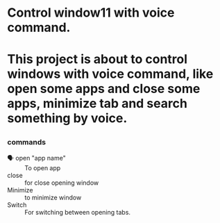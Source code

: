 <h1> Control window11 with voice command.<h1/>
  
<p>This project is about to control windows with voice command, like open some apps and close some apps, minimize tab and search something by voice.</p>

<h3>commands</h3>
<dl>
  <dt>🗣️ open "app name" </dt>
  <dd> To open app </dd>
  <dt> close </dt>
  <dd> for close opening window </dd>
  <dt> Minimize </dt>
  <dd> to minimize window </dd>
  <dt> Switch </dt>
  <dd> For switching between opening tabs. </dd>
  <dt></dt>
  <dd></dd>
  <dt></dt>
  <dd></dd>
  <dt></dt>
  <dd></dd>
</dl>
